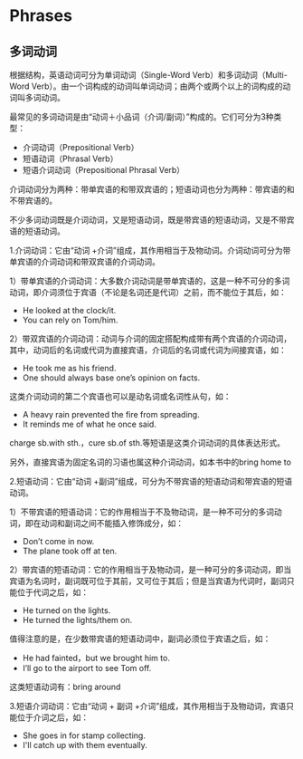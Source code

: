 # Phrases

## 多词动词

根据结构，英语动词可分为单词动词（Single-Word Verb）和多词动词（Multi-Word Verb）。由一个词构成的动词叫单词动词；由两个或两个以上的词构成的动词叫多词动词。

最常见的多词动词是由“动词＋小品词（介词/副词）”构成的。它们可分为3种类型：

- 介词动词（Prepositional Verb）
- 短语动词（Phrasal Verb）
- 短语介词动词（Prepositional Phrasal Verb）

介词动词分为两种：带单宾语的和带双宾语的；短语动词也分为两种：带宾语的和不带宾语的。

不少多词动词既是介词动词，又是短语动词，既是带宾语的短语动词，又是不带宾语的短语动词。

1.介词动词：它由“动词 +介词”组成，其作用相当于及物动词。介词动词可分为带单宾语的介词动词和带双宾语的介词动词。

1）带单宾语的介词动词：大多数介词动词是带单宾语的，这是一种不可分的多词动词，即介词须位于宾语（不论是名词还是代词）之前，而不能位于其后，如：

- He looked at the clock/it.
- You can rely on Tom/him.

2）带双宾语的介词动词：动词与介词的固定搭配构成带有两个宾语的介词动词，其中，动词后的名词或代词为直接宾语，介词后的名词或代词为间接宾语，如：

- He took me as his friend.
- One should always base one’s opinion on facts.

这类介词动词的第二个宾语也可以是动名词或名词性从句，如：

- A heavy rain prevented the fire from spreading.
- It reminds me of what he once said.

charge sb.with sth.，cure sb.of sth.等短语是这类介词动词的具体表达形式。

另外，直接宾语为固定名词的习语也属这种介词动词，如本书中的bring home to

2.短语动词：它由“动词 +副词”组成，可分为不带宾语的短语动词和带宾语的短语动词。

1）不带宾语的短语动词：它的作用相当于不及物动词，是一种不可分的多词动词，即在动词和副词之间不能插入修饰成分，如：

- Don’t come in now.
- The plane took off at ten.

2）带宾语的短语动词：它的作用相当于及物动词，是一种可分的多词动词，即当宾语为名词时，副词既可位于其前，又可位于其后；但是当宾语为代词时，副词只能位于代词之后，如：

- He turned on the lights.
- He turned the lights/them on.

值得注意的是，在少数带宾语的短语动词中，副词必须位于宾语之后，如：

- He had fainted，but we brought him to.
- I’ll go to the airport to see Tom off.

这类短语动词有：bring around

3.短语介词动词：它由“动词 + 副词 +介词”组成，其作用相当于及物动词，宾语只能位于介词之后，如：

- She goes in for stamp collecting.
- I'll catch up with them eventually.
